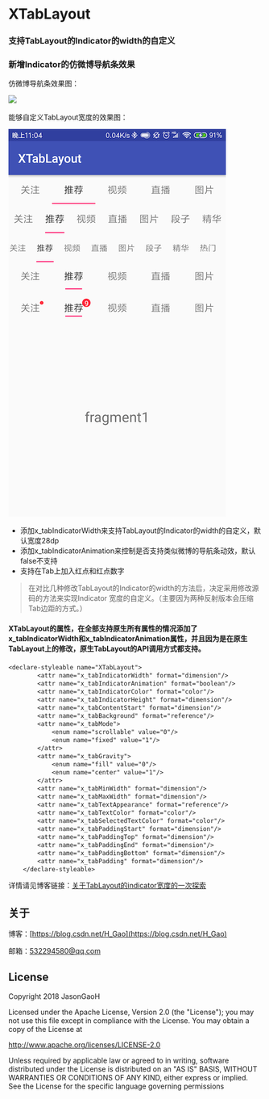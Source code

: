 # XTabLayout

### 支持TabLayout的Indicator的width的自定义
### 新增Indicator的仿微博导航条效果

仿微博导航条效果图：

![](https://raw.githubusercontent.com/JasonGaoH/XTabLayout/master/gif/xtablayout_optimize.gif)

能够自定义TabLayout宽度的效果图：


![](https://raw.githubusercontent.com/JasonGaoH/XTabLayout/master/gif/xtablayout_num.png)

- 添加x_tabIndicatorWidth来支持TabLayout的Indicator的width的自定义，默认宽度28dp
- 添加x_tabIndicatorAnimation来控制是否支持类似微博的导航条动效，默认false不支持
- 支持在Tab上加入红点和红点数字

> 在对比几种修改TabLayout的Indicator的width的方法后，决定采用修改源码的方法来实现Indicator 宽度的自定义。（主要因为两种反射版本会压缩Tab边距的方式。）


#### XTabLayout的属性，在全部支持原生所有属性的情况添加了x_tabIndicatorWidth和x_tabIndicatorAnimation属性，并且因为是在原生TabLayout上的修改，原生TabLayout的API调用方式都支持。

```
<declare-styleable name="XTabLayout">
        <attr name="x_tabIndicatorWidth" format="dimension"/>
        <attr name="x_tabIndicatorAnimation" format="boolean"/>
        <attr name="x_tabIndicatorColor" format="color"/>
        <attr name="x_tabIndicatorHeight" format="dimension"/>
        <attr name="x_tabContentStart" format="dimension"/>
        <attr name="x_tabBackground" format="reference"/>
        <attr name="x_tabMode">
            <enum name="scrollable" value="0"/>
            <enum name="fixed" value="1"/>
        </attr>
        <attr name="x_tabGravity">
            <enum name="fill" value="0"/>
            <enum name="center" value="1"/>
        </attr>
        <attr name="x_tabMinWidth" format="dimension"/>
        <attr name="x_tabMaxWidth" format="dimension"/>
        <attr name="x_tabTextAppearance" format="reference"/>
        <attr name="x_tabTextColor" format="color"/>
        <attr name="x_tabSelectedTextColor" format="color"/>
        <attr name="x_tabPaddingStart" format="dimension"/>
        <attr name="x_tabPaddingTop" format="dimension"/>
        <attr name="x_tabPaddingEnd" format="dimension"/>
        <attr name="x_tabPaddingBottom" format="dimension"/>
        <attr name="x_tabPadding" format="dimension"/>
    </declare-styleable>
```

详情请见博客链接：[关于TabLayout的indicator宽度的一次探索](https://blog.csdn.net/h_gao/article/details/79784325)

关于
--

博客：[https://blog.csdn.net/H_Gao](https://blog.csdn.net/H_Gao)

邮箱：532294580@qq.com

License
--
Copyright 2018 JasonGaoH

Licensed under the Apache License, Version 2.0 (the "License"); you may not use this file except in compliance with the License. You may obtain a copy of the License at

http://www.apache.org/licenses/LICENSE-2.0

Unless required by applicable law or agreed to in writing, software distributed under the License is distributed on an "AS IS" BASIS, WITHOUT WARRANTIES OR CONDITIONS OF ANY KIND, either express or implied. See the License for the specific language governing permissions
